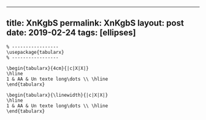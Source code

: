 ---
 title: XnKgbS
 permalink: XnKgbS
 layout: post
 date: 2019-02-24
 tags: [ellipses]
 ---

```latex% Dans le préambule
% -----------------
\usepackage{tabularx}
% -----------------

\begin{tabularx}{4cm}{|c|X|X|}
\hline
1 & AA & Un texte long\dots \\ \hline
\end{tabularx}

\begin{tabularx}{\linewidth}{|c|X|X|}
\hline
1 & AA & Un texte long\dots \\ \hline
\end{tabularx}
```